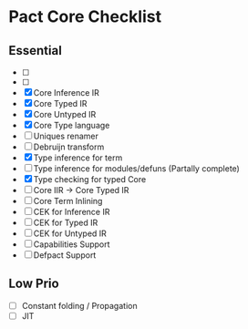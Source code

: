 # Pact Core Checklist

## Essential

- [ ] 
- [ ]
- [x] Core Inference IR
- [x] Core Typed IR
- [x] Core Untyped IR
- [x] Core Type language
- [ ] Uniques renamer
- [ ] Debruijn transform
- [x] Type inference for term
- [ ] Type inference for modules/defuns (Partally complete)
- [x] Type checking for typed Core
- [ ] Core IIR -> Core Typed IR
- [ ] Core Term Inlining
- [ ] CEK for Inference IR
- [ ] CEK for Typed IR
- [ ] CEK for Untyped IR
- [ ] Capabilities Support
- [ ] Defpact Support

## Low Prio

- [ ] Constant folding / Propagation
- [ ] JIT
